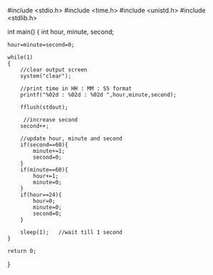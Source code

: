 #include <stdio.h>
#include <time.h>
#include <unistd.h>
#include <stdlib.h>

int main()
{
    int hour, minute, second;

    hour=minute=second=0;

    while(1)
    {
        //clear output screen
        system("clear");

        //print time in HH : MM : SS format
        printf("%02d : %02d : %02d ",hour,minute,second);

        fflush(stdout);

         //increase second
        second++;

        //update hour, minute and second
        if(second==60){
            minute+=1;
            second=0;
        }
        if(minute==60){
            hour+=1;
            minute=0;
        }
        if(hour==24){
            hour=0;
            minute=0;
            second=0;
        }

        sleep(1);   //wait till 1 second
    }

    return 0;
}

